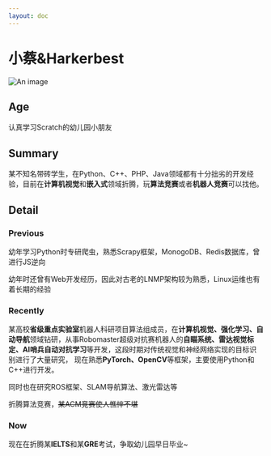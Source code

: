 ```yaml
---
layout: doc
---
```

# <Badge type="warning" text="管理" /> 小蔡&Harkerbest
![An image](http://q1.qlogo.cn/g?b=qq&nk=2737914384&s=160)

## Age

认真学习Scratch的幼儿园小朋友

## Summary

某不知名带砖学生，在Python、C++、PHP、Java领域都有十分拙劣的开发经验，目前在**计算机视觉**和**嵌入式**领域折腾，玩**算法竞赛**或者**机器人竞赛**可以找他。

## Detail

### Previous

幼年学习Python时专研爬虫，熟悉Scrapy框架，MonogoDB、Redis数据库，曾进行JS逆向

幼年时还曾有Web开发经历，因此对古老的LNMP架构较为熟悉，Linux运维也有着长期的经验

### Recently

某高校**省级重点实验室**机器人科研项目算法组成员，在**计算机视觉、强化学习、自动导航**领域钻研，从事Robomaster超级对抗赛机器人的**自瞄系统、雷达视觉标定、AI哨兵自动对抗学习**等开发，这段时期对传统视觉和神经网络实现的目标识别进行了大量研究，
现在熟悉**PyTorch、OpenCV**等框架，主要使用Python和C++进行开发。

同时也在研究ROS框架、SLAM导航算法、激光雷达等

折腾算法竞赛，~~某ACM竞赛使人憔悴不堪~~

### Now

现在在折腾某**IELTS**和某**GRE**考试，争取幼儿园早日毕业~
